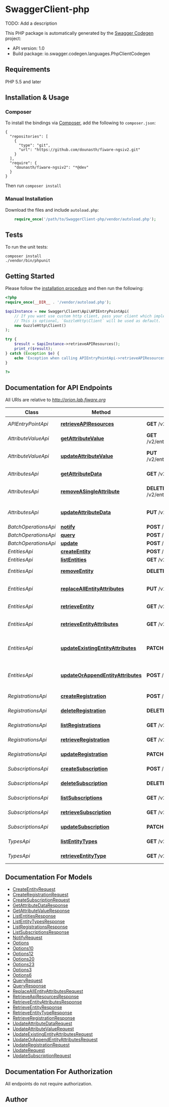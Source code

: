 # SwaggerClient-php
TODO: Add a description

This PHP package is automatically generated by the [Swagger Codegen](https://github.com/swagger-api/swagger-codegen) project:

- API version: 1.0
- Build package: io.swagger.codegen.languages.PhpClientCodegen

## Requirements

PHP 5.5 and later

## Installation & Usage
### Composer

To install the bindings via [Composer](http://getcomposer.org/), add the following to `composer.json`:

```
{
  "repositories": [
    {
      "type": "git",
      "url": "https://github.com/dounasth/fiware-ngsiv2.git"
    }
  ],
  "require": {
    "dounasth/fiware-ngsiv2": "*@dev"
  }
}
```

Then run `composer install`

### Manual Installation

Download the files and include `autoload.php`:

```php
    require_once('/path/to/SwaggerClient-php/vendor/autoload.php');
```

## Tests

To run the unit tests:

```
composer install
./vendor/bin/phpunit
```

## Getting Started

Please follow the [installation procedure](#installation--usage) and then run the following:

```php
<?php
require_once(__DIR__ . '/vendor/autoload.php');

$apiInstance = new Swagger\Client\Api\APIEntryPointApi(
    // If you want use custom http client, pass your client which implements `GuzzleHttp\ClientInterface`.
    // This is optional, `GuzzleHttp\Client` will be used as default.
    new GuzzleHttp\Client()
);

try {
    $result = $apiInstance->retrieveAPIResources();
    print_r($result);
} catch (Exception $e) {
    echo 'Exception when calling APIEntryPointApi->retrieveAPIResources: ', $e->getMessage(), PHP_EOL;
}

?>
```

## Documentation for API Endpoints

All URIs are relative to *http://orion.lab.fiware.org*

Class | Method | HTTP request | Description
------------ | ------------- | ------------- | -------------
*APIEntryPointApi* | [**retrieveAPIResources**](docs/Api/APIEntryPointApi.md#retrieveapiresources) | **GET** /v2 | Retrieve API Resources
*AttributeValueApi* | [**getAttributeValue**](docs/Api/AttributeValueApi.md#getattributevalue) | **GET** /v2/entities/{entityId}/attrs/{attrName}/value | Get Attribute Value
*AttributeValueApi* | [**updateAttributeValue**](docs/Api/AttributeValueApi.md#updateattributevalue) | **PUT** /v2/entities/{entityId}/attrs/{attrName}/value | Update Attribute Value
*AttributesApi* | [**getAttributeData**](docs/Api/AttributesApi.md#getattributedata) | **GET** /v2/entities/{entityId}/attrs/{attrName} | Get attribute data
*AttributesApi* | [**removeASingleAttribute**](docs/Api/AttributesApi.md#removeasingleattribute) | **DELETE** /v2/entities/{entityId}/attrs/{attrName} | Remove a Single Attribute
*AttributesApi* | [**updateAttributeData**](docs/Api/AttributesApi.md#updateattributedata) | **PUT** /v2/entities/{entityId}/attrs/{attrName} | Update Attribute Data
*BatchOperationsApi* | [**notify**](docs/Api/BatchOperationsApi.md#notify) | **POST** /v2/op/notify | Notify
*BatchOperationsApi* | [**query**](docs/Api/BatchOperationsApi.md#query) | **POST** /v2/op/query | Query
*BatchOperationsApi* | [**update**](docs/Api/BatchOperationsApi.md#update) | **POST** /v2/op/update | Update
*EntitiesApi* | [**createEntity**](docs/Api/EntitiesApi.md#createentity) | **POST** /v2/entities | Create Entity
*EntitiesApi* | [**listEntities**](docs/Api/EntitiesApi.md#listentities) | **GET** /v2/entities | List Entities
*EntitiesApi* | [**removeEntity**](docs/Api/EntitiesApi.md#removeentity) | **DELETE** /v2/entities/{entityId} | Remove Entity
*EntitiesApi* | [**replaceAllEntityAttributes**](docs/Api/EntitiesApi.md#replaceallentityattributes) | **PUT** /v2/entities/{entityId}/attrs | Replace all entity attributes
*EntitiesApi* | [**retrieveEntity**](docs/Api/EntitiesApi.md#retrieveentity) | **GET** /v2/entities/{entityId} | Retrieve Entity
*EntitiesApi* | [**retrieveEntityAttributes**](docs/Api/EntitiesApi.md#retrieveentityattributes) | **GET** /v2/entities/{entityId}/attrs | Retrieve Entity Attributes
*EntitiesApi* | [**updateExistingEntityAttributes**](docs/Api/EntitiesApi.md#updateexistingentityattributes) | **PATCH** /v2/entities/{entityId}/attrs | Update Existing Entity Attributes
*EntitiesApi* | [**updateOrAppendEntityAttributes**](docs/Api/EntitiesApi.md#updateorappendentityattributes) | **POST** /v2/entities/{entityId}/attrs | Update or Append Entity Attributes
*RegistrationsApi* | [**createRegistration**](docs/Api/RegistrationsApi.md#createregistration) | **POST** /v2/registrations | Create Registration
*RegistrationsApi* | [**deleteRegistration**](docs/Api/RegistrationsApi.md#deleteregistration) | **DELETE** /v2/registrations/{registrationId} | Delete Registration
*RegistrationsApi* | [**listRegistrations**](docs/Api/RegistrationsApi.md#listregistrations) | **GET** /v2/registrations | List Registrations
*RegistrationsApi* | [**retrieveRegistration**](docs/Api/RegistrationsApi.md#retrieveregistration) | **GET** /v2/registrations/{registrationId} | Retrieve Registration
*RegistrationsApi* | [**updateRegistration**](docs/Api/RegistrationsApi.md#updateregistration) | **PATCH** /v2/registrations/{registrationId} | Update Registration
*SubscriptionsApi* | [**createSubscription**](docs/Api/SubscriptionsApi.md#createsubscription) | **POST** /v2/subscriptions | Create Subscription
*SubscriptionsApi* | [**deleteSubscription**](docs/Api/SubscriptionsApi.md#deletesubscription) | **DELETE** /v2/subscriptions/{subscriptionId} | Delete subscription
*SubscriptionsApi* | [**listSubscriptions**](docs/Api/SubscriptionsApi.md#listsubscriptions) | **GET** /v2/subscriptions | List Subscriptions
*SubscriptionsApi* | [**retrieveSubscription**](docs/Api/SubscriptionsApi.md#retrievesubscription) | **GET** /v2/subscriptions/{subscriptionId} | Retrieve Subscription
*SubscriptionsApi* | [**updateSubscription**](docs/Api/SubscriptionsApi.md#updatesubscription) | **PATCH** /v2/subscriptions/{subscriptionId} | Update Subscription
*TypesApi* | [**listEntityTypes**](docs/Api/TypesApi.md#listentitytypes) | **GET** /v2/types/ | List Entity Types
*TypesApi* | [**retrieveEntityType**](docs/Api/TypesApi.md#retrieveentitytype) | **GET** /v2/types/{entityType} | Retrieve entity type


## Documentation For Models

 - [CreateEntityRequest](docs/Model/CreateEntityRequest.md)
 - [CreateRegistrationRequest](docs/Model/CreateRegistrationRequest.md)
 - [CreateSubscriptionRequest](docs/Model/CreateSubscriptionRequest.md)
 - [GetAttributeDataResponse](docs/Model/GetAttributeDataResponse.md)
 - [GetAttributeValueResponse](docs/Model/GetAttributeValueResponse.md)
 - [ListEntitiesResponse](docs/Model/ListEntitiesResponse.md)
 - [ListEntityTypesResponse](docs/Model/ListEntityTypesResponse.md)
 - [ListRegistrationsResponse](docs/Model/ListRegistrationsResponse.md)
 - [ListSubscriptionsResponse](docs/Model/ListSubscriptionsResponse.md)
 - [NotifyRequest](docs/Model/NotifyRequest.md)
 - [Options](docs/Model/Options.md)
 - [Options10](docs/Model/Options10.md)
 - [Options12](docs/Model/Options12.md)
 - [Options20](docs/Model/Options20.md)
 - [Options23](docs/Model/Options23.md)
 - [Options3](docs/Model/Options3.md)
 - [Options6](docs/Model/Options6.md)
 - [QueryRequest](docs/Model/QueryRequest.md)
 - [QueryResponse](docs/Model/QueryResponse.md)
 - [ReplaceAllEntityAttributesRequest](docs/Model/ReplaceAllEntityAttributesRequest.md)
 - [RetrieveApiResourcesResponse](docs/Model/RetrieveApiResourcesResponse.md)
 - [RetrieveEntityAttributesResponse](docs/Model/RetrieveEntityAttributesResponse.md)
 - [RetrieveEntityResponse](docs/Model/RetrieveEntityResponse.md)
 - [RetrieveEntityTypeResponse](docs/Model/RetrieveEntityTypeResponse.md)
 - [RetrieveRegistrationResponse](docs/Model/RetrieveRegistrationResponse.md)
 - [UpdateAttributeDataRequest](docs/Model/UpdateAttributeDataRequest.md)
 - [UpdateAttributeValueRequest](docs/Model/UpdateAttributeValueRequest.md)
 - [UpdateExistingEntityAttributesRequest](docs/Model/UpdateExistingEntityAttributesRequest.md)
 - [UpdateOrAppendEntityAttributesRequest](docs/Model/UpdateOrAppendEntityAttributesRequest.md)
 - [UpdateRegistrationRequest](docs/Model/UpdateRegistrationRequest.md)
 - [UpdateRequest](docs/Model/UpdateRequest.md)
 - [UpdateSubscriptionRequest](docs/Model/UpdateSubscriptionRequest.md)


## Documentation For Authorization

 All endpoints do not require authorization.


## Author




